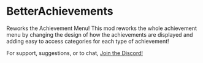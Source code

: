 # BetterAchievements

Reworks the Achievement Menu! This mod reworks the whole achievement menu by changing the design of how the achievements are displayed and adding easy to access categories for each type of achievement!

For support, suggestions, or to chat, [Join the Discord!](https://discord.gg/FtVqAhcWQN)